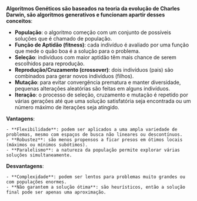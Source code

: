 **Algoritmos Genéticos são baseados na teoria da evolução de Charles Darwin, são algoritmos generativos e funcionam apartir desses conceitos**:

  - **População**: o algoritmo começão com um conjunto de possíveis soluções que é chamado de população.
  - **Função de Aptidão (fitness)**: cada indivíduo é avaliado por uma função que mede o quão boa é a solução para o problema.
  - **Seleção**: indivíduos com maior aptidão têm mais chance de serem escolhidos para reprodução.
  - **Reprodução/Cruzamento (crossover)**: dois indivíduos (pais) são combinados para gerar novos indivíduos (filhos).
  - **Mutação**: para evitar convergência prematura e manter diversidade, pequenas alterações aleatórias são feitas em alguns indivíduos.
  - **Iteração**: o processo de seleção, cruzamento e mutação é repetido por várias gerações até que uma solução satisfatória seja encontrada ou um número máximo de iterações seja atingido.

  **Vantagens**:

    - **Flexibilidade**: podem ser aplicados a uma ampla variedade de problemas, mesmo com espaços de busca não lineares ou descontínuos.
    - **Robustez**: são menos propensos a ficar presos em ótimos locais (máximos ou mínimos subótimos).
    - **Paralelismo**: a natureza da população permite explorar várias soluções simultaneamente.
  
  **Desvantagens**:

    - **Complexidade**: podem ser lentos para problemas muito grandes ou com populações enormes.
    - **Não garantem a solução ótima**: são heurísticos, então a solução final pode ser apenas uma aproximação.
